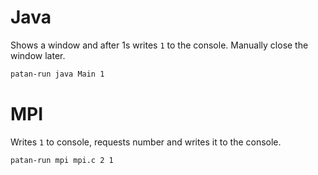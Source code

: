 # Java
Shows a window and after 1s writes `1` to the console. Manually close the window later.
```bash
patan-run java Main 1
```

# MPI
Writes `1` to console, requests number and writes it to the console.
```bash
patan-run mpi mpi.c 2 1
```